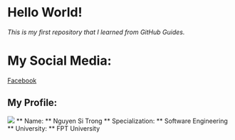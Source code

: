 # Hello World!
*This is my first repository that I learned from GitHub Guides.*

# My Social Media:
[Facebook](https://www.facebook.com/trongiwa79/)

## My Profile:
<img src="https://prntscr.com/10mv165">
** Name: ** Nguyen Si Trong
** Specialization: ** Software Engineering
** University: ** FPT University



